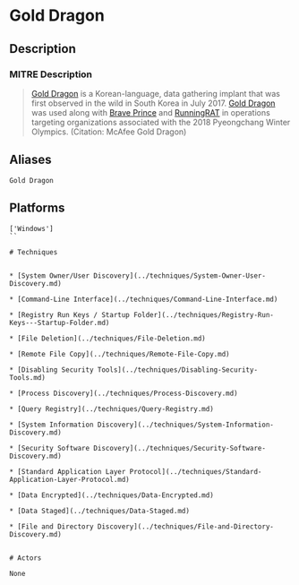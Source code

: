 
# Gold Dragon

## Description

### MITRE Description

> [Gold Dragon](https://attack.mitre.org/software/S0249) is a Korean-language, data gathering implant that was first observed in the wild in South Korea in July 2017. [Gold Dragon](https://attack.mitre.org/software/S0249) was used along with [Brave Prince](https://attack.mitre.org/software/S0252) and [RunningRAT](https://attack.mitre.org/software/S0253) in operations targeting organizations associated with the 2018 Pyeongchang Winter Olympics. (Citation: McAfee Gold Dragon)

## Aliases

```
Gold Dragon
```

## Platforms

```
['Windows']
``

# Techniques


* [System Owner/User Discovery](../techniques/System-Owner-User-Discovery.md)

* [Command-Line Interface](../techniques/Command-Line-Interface.md)
    
* [Registry Run Keys / Startup Folder](../techniques/Registry-Run-Keys---Startup-Folder.md)
    
* [File Deletion](../techniques/File-Deletion.md)
    
* [Remote File Copy](../techniques/Remote-File-Copy.md)
    
* [Disabling Security Tools](../techniques/Disabling-Security-Tools.md)
    
* [Process Discovery](../techniques/Process-Discovery.md)
    
* [Query Registry](../techniques/Query-Registry.md)
    
* [System Information Discovery](../techniques/System-Information-Discovery.md)
    
* [Security Software Discovery](../techniques/Security-Software-Discovery.md)
    
* [Standard Application Layer Protocol](../techniques/Standard-Application-Layer-Protocol.md)
    
* [Data Encrypted](../techniques/Data-Encrypted.md)
    
* [Data Staged](../techniques/Data-Staged.md)
    
* [File and Directory Discovery](../techniques/File-and-Directory-Discovery.md)
    

# Actors

None

